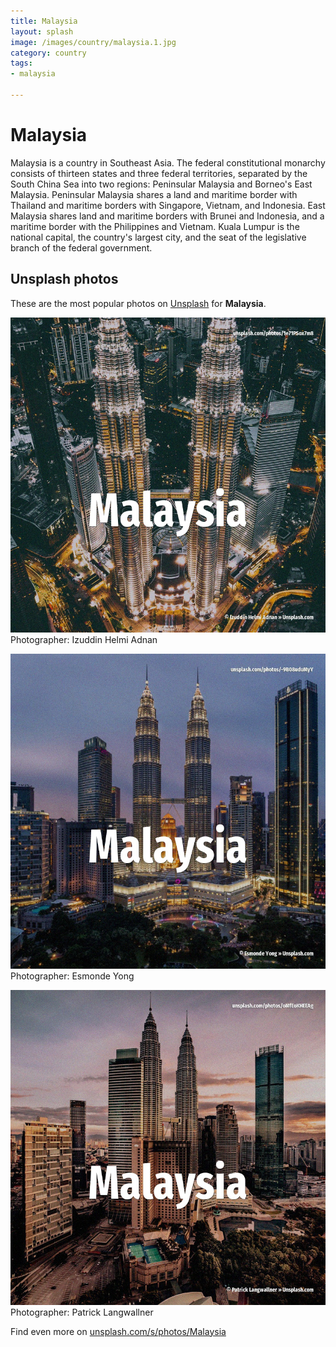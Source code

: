 ```yaml
---
title: Malaysia
layout: splash
image: /images/country/malaysia.1.jpg
category: country
tags:
- malaysia

---
```

# Malaysia

Malaysia  is a country in Southeast Asia. The federal constitutional monarchy consists of thirteen states and three federal territories,  separated by the South China Sea into two regions: Peninsular Malaysia and Borneo's East Malaysia. Peninsular Malaysia shares a land and maritime border with Thailand and maritime borders with  Singapore, Vietnam, and Indonesia. East Malaysia shares land and maritime borders with Brunei and Indonesia, and a maritime border  with the Philippines and Vietnam. Kuala Lumpur is the national capital, the country's largest city,  and the seat of the legislative  branch of the federal government. 

 
## Unsplash photos
These are the most popular photos on [Unsplash](https://unsplash.com) for **Malaysia**.
 
![Malaysia](/images/country/malaysia.1.jpg)
Photographer:  Izuddin Helmi Adnan
 
![Malaysia](/images/country/malaysia.2.jpg)
Photographer:  Esmonde Yong
 
![Malaysia](/images/country/malaysia.3.jpg)
Photographer:  Patrick Langwallner
 
Find even more on [unsplash.com/s/photos/Malaysia](https://unsplash.com/s/photos/Malaysia)
 
